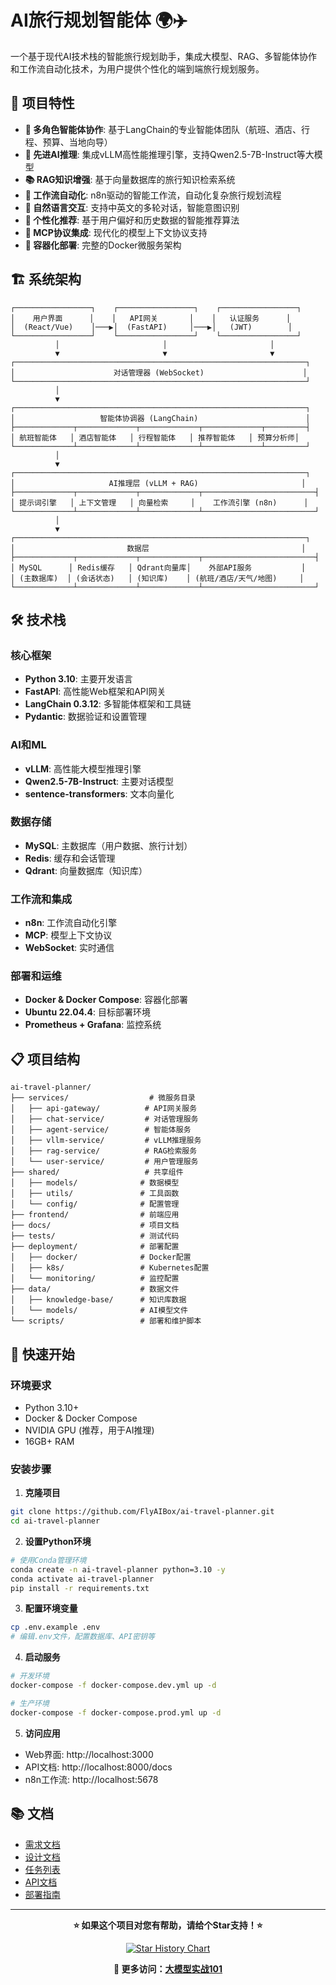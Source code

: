 # AI旅行规划智能体 🌍✈️

一个基于现代AI技术栈的智能旅行规划助手，集成大模型、RAG、多智能体协作和工作流自动化技术，为用户提供个性化的端到端旅行规划服务。

## 🚀 项目特性

- **🤖 多角色智能体协作**: 基于LangChain的专业智能体团队（航班、酒店、行程、预算、当地向导）
- **🧠 先进AI推理**: 集成vLLM高性能推理引擎，支持Qwen2.5-7B-Instruct等大模型
- **📚 RAG知识增强**: 基于向量数据库的旅行知识检索系统
- **🔄 工作流自动化**: n8n驱动的智能工作流，自动化复杂旅行规划流程
- **💬 自然语言交互**: 支持中英文的多轮对话，智能意图识别
- **🎯 个性化推荐**: 基于用户偏好和历史数据的智能推荐算法
- **🔌 MCP协议集成**: 现代化的模型上下文协议支持
- **🐳 容器化部署**: 完整的Docker微服务架构

## 🏗️ 系统架构

```
┌─────────────────┐    ┌─────────────────┐    ┌─────────────────┐
│    用户界面      │    │   API网关       │    │   认证服务      │
│  (React/Vue)    │───▶│  (FastAPI)     │───▶│   (JWT)        │
└─────────────────┘    └─────────────────┘    └─────────────────┘
          │                       │                       │
          ▼                       ▼                       ▼
┌─────────────────────────────────────────────────────────────────┐
│                      对话管理器 (WebSocket)                      │
└─────────────────────────────────────────────────────────────────┘
          │
          ▼
┌─────────────────────────────────────────────────────────────────┐
│                   智能体协调器 (LangChain)                        │
├─────────────┬─────────────┬─────────────┬─────────────┬─────────┤
│ 航班智能体   │ 酒店智能体   │ 行程智能体   │ 推荐智能体   │ 预算分析师│
└─────────────┴─────────────┴─────────────┴─────────────┴─────────┘
          │
          ▼
┌─────────────────────────────────────────────────────────────────┐
│                     AI推理层 (vLLM + RAG)                       │
├─────────────┬─────────────┬─────────────┬─────────────────────────┤
│ 提示词引擎   │ 上下文管理   │ 向量检索     │    工作流引擎 (n8n)      │
└─────────────┴─────────────┴─────────────┴─────────────────────────┘
          │
          ▼
┌─────────────────────────────────────────────────────────────────┐
│                         数据层                                  │
├─────────────┬─────────────┬─────────────┬─────────────────────────┤
│ MySQL      │ Redis缓存   │ Qdrant向量库│    外部API服务           │
│ (主数据库)  │ (会话状态)   │ (知识库)    │ (航班/酒店/天气/地图)     │
└─────────────┴─────────────┴─────────────┴─────────────────────────┘
```

## 🛠️ 技术栈

### 核心框架
- **Python 3.10**: 主要开发语言
- **FastAPI**: 高性能Web框架和API网关
- **LangChain 0.3.12**: 多智能体框架和工具链
- **Pydantic**: 数据验证和设置管理

### AI和ML
- **vLLM**: 高性能大模型推理引擎
- **Qwen2.5-7B-Instruct**: 主要对话模型
- **sentence-transformers**: 文本向量化

### 数据存储
- **MySQL**: 主数据库（用户数据、旅行计划）
- **Redis**: 缓存和会话管理
- **Qdrant**: 向量数据库（知识库）

### 工作流和集成
- **n8n**: 工作流自动化引擎
- **MCP**: 模型上下文协议
- **WebSocket**: 实时通信

### 部署和运维
- **Docker & Docker Compose**: 容器化部署
- **Ubuntu 22.04.4**: 目标部署环境
- **Prometheus + Grafana**: 监控系统

## 📋 项目结构

```
ai-travel-planner/
├── services/                  # 微服务目录
│   ├── api-gateway/          # API网关服务
│   ├── chat-service/         # 对话管理服务
│   ├── agent-service/        # 智能体服务
│   ├── vllm-service/         # vLLM推理服务
│   ├── rag-service/          # RAG检索服务
│   └── user-service/         # 用户管理服务
├── shared/                   # 共享组件
│   ├── models/              # 数据模型
│   ├── utils/               # 工具函数
│   └── config/              # 配置管理
├── frontend/                # 前端应用
├── docs/                    # 项目文档
├── tests/                   # 测试代码
├── deployment/              # 部署配置
│   ├── docker/              # Docker配置
│   ├── k8s/                 # Kubernetes配置
│   └── monitoring/          # 监控配置
├── data/                    # 数据文件
│   ├── knowledge-base/      # 知识库数据
│   └── models/              # AI模型文件
└── scripts/                 # 部署和维护脚本
```

## 🚀 快速开始

### 环境要求

- Python 3.10+
- Docker & Docker Compose
- NVIDIA GPU (推荐，用于AI推理)
- 16GB+ RAM

### 安装步骤

1. **克隆项目**
```bash
git clone https://github.com/FlyAIBox/ai-travel-planner.git
cd ai-travel-planner
```

2. **设置Python环境**
```bash
# 使用Conda管理环境
conda create -n ai-travel-planner python=3.10 -y
conda activate ai-travel-planner
pip install -r requirements.txt
```

3. **配置环境变量**
```bash
cp .env.example .env
# 编辑.env文件，配置数据库、API密钥等
```

4. **启动服务**
```bash
# 开发环境
docker-compose -f docker-compose.dev.yml up -d

# 生产环境
docker-compose -f docker-compose.prod.yml up -d
```

5. **访问应用**
- Web界面: http://localhost:3000
- API文档: http://localhost:8000/docs
- n8n工作流: http://localhost:5678

## 📚 文档

- [需求文档](.kiro/specs/ai-travel-planner/requirements.md)
- [设计文档](.kiro/specs/ai-travel-planner/design.md)
- [任务列表](.kiro/specs/ai-travel-planner/tasks.md)
- [API文档](docs/api.md)
- [部署指南](docs/deployment.md)

---

<div align="center">

**⭐ 如果这个项目对您有帮助，请给个Star支持！⭐**

[![Star History Chart](https://api.star-history.com/svg?repos=FlyAIBox/ai-travel-planner&type=Date)](https://www.star-history.com/#FlyAIBox/ai-travel-planner&Date)

**🔗 更多访问：[大模型实战101](https://mp.weixin.qq.com/mp/appmsgalbum?__biz=MzkzODUxMTY1Mg==&action=getalbum&album_id=3945699220593803270#wechat_redirect)**

</div>

